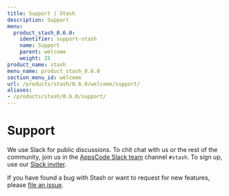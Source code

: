 ```yaml
---
title: Support | Stash
description: Support
menu:
  product_stash_0.6.0:
    identifier: support-stash
    name: Support
    parent: welcome
    weight: 25
product_name: stash
menu_name: product_stash_0.6.0
section_menu_id: welcome
url: /products/stash/0.6.0/welcome/support/
aliases:
- /products/stash/0.6.0/support/
---
```


# Support

We use Slack for public discussions. To chit chat with us or the rest of the community, join us in the [AppsCode Slack team](https://appscode.slack.com/messages/C8NCX6N23/details/) channel `#stash`. To sign up, use our [Slack inviter](https://slack.appscode.com/).

If you have found a bug with Stash or want to request for new features, please [file an issue](https://github.com/appscode/stash/issues/new).
